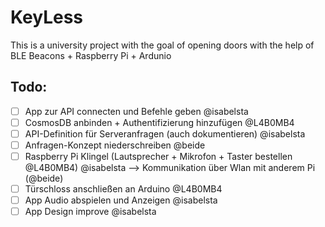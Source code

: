 # KeyLess

This is a university project with the goal of opening doors with the help of BLE Beacons + Raspberry Pi + Ardunio

## Todo:

- [ ] App zur API connecten und Befehle geben @isabelsta
- [ ] CosmosDB anbinden + Authentifizierung hinzufügen @L4B0MB4
- [ ] API-Definition für Serveranfragen (auch dokumentieren) @isabelsta
- [ ] Anfragen-Konzept niederschreiben @beide
- [ ] Raspberry Pi Klingel (Lautsprecher + Mikrofon + Taster bestellen @L4B0MB4) @isabelsta --> Kommunikation über Wlan mit anderem Pi (@beide)
- [ ] Türschloss anschließen an Arduino @L4B0MB4
- [ ] App Audio abspielen und Anzeigen @isabelsta
- [ ] App Design improve @isabelsta
